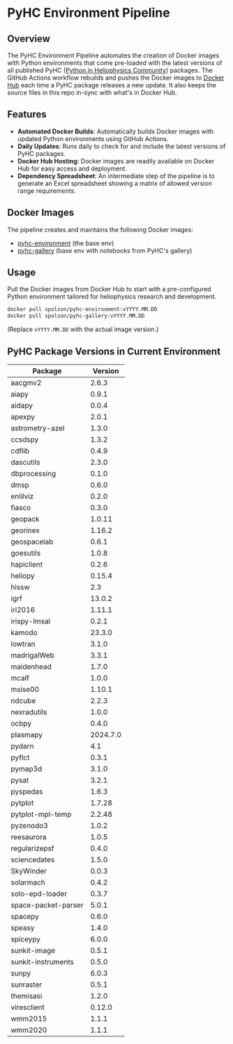 # PyHC Environment Pipeline

## Overview
The PyHC Environment Pipeline automates the creation of Docker images with Python environments that come pre-loaded with the latest versions of all published PyHC ([Python in Heliophysics Community](https://pyhc.org/projects)) packages. The GitHub Actions workflow rebuilds and pushes the Docker images to [Docker Hub](https://hub.docker.com/u/spolson) each time a PyHC package releases a new update. It also keeps the source files in this repo in-sync with what's in Docker Hub.  

## Features
- **Automated Docker Builds**: Automatically builds Docker images with updated Python environments using GitHub Actions.
- **Daily Updates**: Runs daily to check for and include the latest versions of PyHC packages.
- **Docker Hub Hosting**: Docker images are readily available on Docker Hub for easy access and deployment.
- **Dependency Spreadsheet**: An intermediate step of the pipeline is to generate an Excel spreadsheet showing a matrix of allowed version range requirements.

## Docker Images
The pipeline creates and maintains the following Docker images:
- [pyhc-environment](https://hub.docker.com/r/spolson/pyhc-environment) (the base env)
- [pyhc-gallery](https://hub.docker.com/r/spolson/pyhc-gallery) (base env with notebooks from PyHC's gallery)

## Usage
Pull the Docker images from Docker Hub to start with a pre-configured Python environment tailored for heliophysics research and development.

```bash
docker pull spolson/pyhc-environment:vYYYY.MM.DD
docker pull spolson/pyhc-gallery:vYYYY.MM.DD
```
(Replace `vYYYY.MM.DD` with the actual image version.)

## PyHC Package Versions in Current Environment
Package | Version
---|---
aacgmv2 | 2.6.3
aiapy | 0.9.1
aidapy | 0.0.4
apexpy | 2.0.1
astrometry-azel | 1.3.0
ccsdspy | 1.3.2
cdflib | 0.4.9
dascutils | 2.3.0
dbprocessing | 0.1.0
dmsp | 0.6.0
enlilviz | 0.2.0
fiasco | 0.3.0
geopack | 1.0.11
georinex | 1.16.2
geospacelab | 0.6.1
goesutils | 1.0.8
hapiclient | 0.2.6
heliopy | 0.15.4
hissw | 2.3
igrf | 13.0.2
iri2016 | 1.11.1
irispy-lmsal | 0.2.1
kamodo | 23.3.0
lowtran | 3.1.0
madrigalWeb | 3.3.1
maidenhead | 1.7.0
mcalf | 1.0.0
msise00 | 1.10.1
ndcube | 2.2.3
nexradutils | 1.0.0
ocbpy | 0.4.0
plasmapy | 2024.7.0
pydarn | 4.1
pyflct | 0.3.1
pymap3d | 3.1.0
pysat | 3.2.1
pyspedas | 1.6.3
pytplot | 1.7.28
pytplot-mpl-temp | 2.2.48
pyzenodo3 | 1.0.2
reesaurora | 1.0.5
regularizepsf | 0.4.0
sciencedates | 1.5.0
SkyWinder | 0.0.3
solarmach | 0.4.2
solo-epd-loader | 0.3.7
space-packet-parser | 5.0.1
spacepy | 0.6.0
speasy | 1.4.0
spiceypy | 6.0.0
sunkit-image | 0.5.1
sunkit-instruments | 0.5.0
sunpy | 6.0.3
sunraster | 0.5.1
themisasi | 1.2.0
viresclient | 0.12.0
wmm2015 | 1.1.1
wmm2020 | 1.1.1
